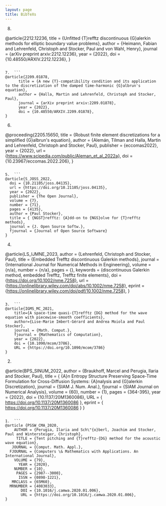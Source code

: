 ```yaml
---
layout: page
title: BibTeXs
---
```


8.  ```
@article{2212.12236,
      title = {Unfitted {T}refftz discontinuous {G}alerkin methods for elliptic boundary value problems},
      author = {Heimann, Fabian and  Lehrenfeld, Christoph and Stocker, Paul and von Wahl, Henry},
      journal = {arXiv preprint arxiv:2212.12236},
      year = {2022},
      doi = {10.48550/ARXIV.2212.12236},
}
```

7.  ```
@article{2209.01878,
      title = {A new {T}-compatibility condition and its application to the discretization of the damped time-harmonic {G}albrun's equation},
      author = {Halla, Martin and Lehrenfeld, Christoph and Stocker, Paul},
      journal = {arXiv preprint arxiv:2209.01878},
      year = {2022},
      doi = {10.48550/ARXIV.2209.01878},
}
```

6.  ```
@proceeding{2205.15650,
      title = {Robust finite element discretizations for a simplified {G}albrun's equation},
      author = {Alemán, Tilman and Halla, Martin and Lehrenfeld, Christoph and Stocker, Paul},
      publisher = {eccomas2022},
      year = {2022},
      url = {https://www.scipedia.com/public/Aleman_et_al_2022a},
      doi = {10.23967/eccomas.2022.206},
}
```

5.  ```
@article{S_JOSS_2022,
  doi = {10.21105/joss.04135},
  url = {https://doi.org/10.21105/joss.04135},
  year = {2022},
  publisher = {The Open Journal},
  volume = {7},
  number = {71},
  pages = {4135},
  author = {Paul Stocker},
  title = { {NGST}refftz: {A}dd-on to {NGS}olve for {T}refftz methods},
  journal = {J. Open Source Softw.},
  fjournal = {Journal of Open Source Software}
}
```

4.  ```
@article{LS_IJMNE_2023,
  author = {Lehrenfeld, Christoph and Stocker, Paul},
  title = {Embedded Trefftz discontinuous Galerkin methods},
  journal = {International Journal for Numerical Methods in Engineering},
  volume = {n/a},
  number = {n/a},
  pages = {},
  keywords = {discontinuous Galerkin method, embedded Trefftz, Trefftz finite elements},
  doi = {https://doi.org/10.1002/nme.7258},
  url = {https://onlinelibrary.wiley.com/doi/abs/10.1002/nme.7258},
  eprint = {https://onlinelibrary.wiley.com/doi/pdf/10.1002/nme.7258},
}
```

3.  ```
@article{IGMS_MC_2021,
    title={A space-time quasi-{T}refftz {DG} method for the wave equation with piecewise-smooth coefficients}, 
    author={Lise-Marie Imbert-Gérard and Andrea Moiola and Paul Stocker},
    journal = {Math. Comput.},
    fjournal = {Mathematics of Computation},
    year = {2022},
    doi = {10.1090/mcom/3786},
    URL = {https://doi.org/10.1090/mcom/3786}
}
```

2.  ```
@article{BPS_SINUM_2022,
    author = {Braukhoff, Marcel and Perugia, Ilaria and Stocker, Paul},
    title = { {A}n Entropy Structure Preserving Space-Time Formulation for Cross-Diffusion Systems: {A}nalysis and {G}alerkin Discretization},
    journal = {SIAM J. Num. Anal.},
    fjournal = {SIAM Journal on Numerical Analysis},
    volume = {60},
    number = {1},
    pages = {364-395},
    year = {2022},
    doi = {10.1137/20M1360086},
    URL = { https://doi.org/10.1137/20M1360086 },
    eprint = { https://doi.org/10.1137/20M1360086 }
}
```

1.  ```
@article {PSSW_CMA_2020,
    AUTHOR = {Perugia, Ilaria and Sch\"{o}berl, Joachim and Stocker, Paul and Wintersteiger, Christoph},
     TITLE = {Tent pitching and {T}refftz-{DG} method for the acoustic wave equation},
   JOURNAL = {Comput. Math. Appl.},
  FJOURNAL = {Computers \& Mathematics with Applications. An International Journal},
    VOLUME = {79},
      YEAR = {2020},
    NUMBER = {10},
     PAGES = {2987--3000},
      ISSN = {0898-1221},
   MRCLASS = {65M60},
  MRNUMBER = {4083033},
       DOI = {10.1016/j.camwa.2020.01.006},
       URL = {https://doi.org/10.1016/j.camwa.2020.01.006},
}
```

